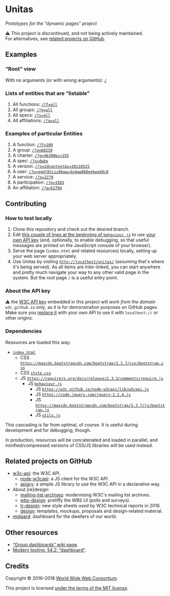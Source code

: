 # Unitas

*Prototypes for the &ldquo;dynamic pages&rdquo; project*

:warning: This project is discontinued, and not being actively maintained.  
For alternatives, see [related projects on GitHub](#related-projects-on-github).

## Examples

### &ldquo;Root&rdquo; view

With no arguments (or with *wrong* arguments): [`/`](https://w3c.github.io/Unitas/)

### Lists of entities that are &ldquo;listable&rdquo;

1. All functions: [`/?f=all`](https://w3c.github.io/Unitas/?f=all)
1. All groups: [`/?g=all`](https://w3c.github.io/Unitas/?g=all)
1. All specs: [`/?s=all`](https://w3c.github.io/Unitas/?s=all)
1. All affiliations: [`/?a=all`](https://w3c.github.io/Unitas/?a=all)

### Examples of particular Entities

1. A function: [`/?f=109`](https://w3c.github.io/Unitas/?f=109)
1. A group: [`/?g=68239`](https://w3c.github.io/Unitas/?g=68239)
1. A charter: [`/?g=46300&c=155`](https://w3c.github.io/Unitas/?g=46300&c=155)
1. A spec: [`/?s=dwbp`](https://w3c.github.io/Unitas/?s=dwbp)
1. A version: [`/?s=2dcontext&v=20110525`](https://w3c.github.io/Unitas/?s=2dcontext&v=20110525)
1. A user: [`/?u=ggdj8tciu9kwwc4o4ww888ggkwok0c8`](https://w3c.github.io/Unitas/?u=ggdj8tciu9kwwc4o4ww888ggkwok0c8)
1. A service: [`/?x=2279`](https://w3c.github.io/Unitas/?x=2279)
1. A participation: [`/?p=1503`](https://w3c.github.io/Unitas/?p=1503)
1. An affiliation: [`/?a=52794`](https://w3c.github.io/Unitas/?a=52794)

## Contributing

### How to test locally

1. Clone this repository and check out the desired branch.
1. Edit [this couple of lines at the beginning of `behaviour.js`](https://github.com/w3c/Unitas/blob/master/behaviour.js#L4-L5) to use
   [your own API key](https://w3c.github.io/w3c-api/#apikeys) (and, optionally, to enable debugging, so that useful messages are printed on the JavaScript
   console of your browser).
1. Serve the page (`index.html` and related resources) locally, setting up your web server appropriately.
1. Use Unitas by visiting [`http://localhost/unitas/`](http://localhost/unitas/) (assuming that's where it's being served).
   As all items are inter-linked, you can start anywhere and pretty much navigate your way to any other valid page in the system.
   But the root page `/` is a useful entry point.

### About the API key

:warning: the [W3C API key](https://w3c.github.io/w3c-api/#apikeys) embedded in this project will work *from the domain `w3c.github.io` only*, as it is for
demonstration purposes on GitHub pages.
Make sure you [replace it](https://github.com/w3c/Unitas/blob/master/behaviour.js#L4) with your own API to use it with `localhost://` or other origins.

### Dependencies

Resources are loaded this way:

* [`index.html`](https://github.com/w3c/Unitas/blob/master/index.html)
  * CSS [`https://maxcdn.bootstrapcdn.com/bootstrap/3.3.7/css/bootstrap.css`](https://maxcdn.bootstrapcdn.com/bootstrap/3.3.7/css/bootstrap.css)
  * CSS [`style.css`](https://github.com/w3c/Unitas/blob/master/style.css)
  * JS [`https://requirejs.org/docs/release/2.3.3/comments/require.js`](https://requirejs.org/docs/release/2.3.3/comments/require.js)
    * JS [`behaviour.js`](https://github.com/w3c/Unitas/blob/master/behaviour.js)
        * JS [`https://w3c.github.io/node-w3capi/lib/w3capi.js`](https://w3c.github.io/node-w3capi/lib/w3capi.js)
        * JS [`https://code.jquery.com/jquery-2.2.4.js`](https://code.jquery.com/jquery-2.2.4.js)
        * JS [`https://maxcdn.bootstrapcdn.com/bootstrap/3.3.7/js/bootstrap.js`](https://maxcdn.bootstrapcdn.com/bootstrap/3.3.7/js/bootstrap.js)
        * JS [`utils.js`](https://github.com/w3c/Unitas/blob/master/utils.js)

This cascading is far from optimal, of course.
It is useful during development and for debugging, though.

In production, resources will be concatenated and loaded in parallel, and minified/compressed versions of CSS/JS libraries will be used instead.

## Related projects on GitHub

* [w3c-api](https://github.com/w3c/w3c-api): the W3C API.
  * [node-w3capi](https://github.com/w3c/node-w3capi): a JS client for the W3C API.
  * [apiary](https://github.com/w3c/apiary): a simple JS library to use the W3C API in a declarative way.
* About \[re\]design:
  * [mailing-list-archives](https://github.com/w3c/mailing-list-archives): modernising W3C's mailing list archives.
  * [wbs-design](https://github.com/w3c/wbs-design): pretiffy the WBS UI (polls and surveys).
  * [tr-design](https://github.com/w3c/tr-design): new style sheets used by W3C technical reports in 2016.
  * [design](https://github.com/w3c/design): templates, mockups, proposals and design-related material.
* [midgard](https://github.com/w3c/midgard): dashboard for the dwellers of our world.

## Other resources

* [&ldquo;Group dashboards&rdquo; wiki page](https://www.w3.org/wiki/GroupDashboards).
* [Modern tooling, &sect;4.2: &ldquo;dashboard&rdquo;](https://w3c.github.io/modern-tooling/#dashboard).

## Credits

Copyright &copy; 2016&ndash;2018 [World Wide Web Consortium](https://www.w3.org/).

This project is licensed [under the terms of the MIT license](LICENSE.md).
